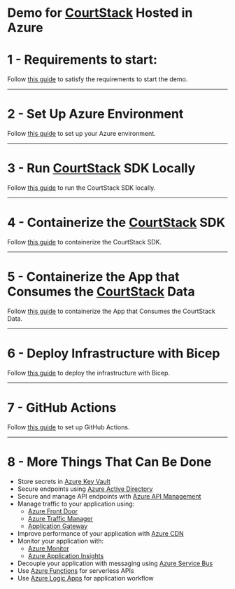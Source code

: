 # Demo for [CourtStack](https://courtstack.org) Hosted in Azure
# 1 - Requirements to start:
Follow [this guide](ReadMeResources/Requirements.md) to satisfy the requirements to start the demo.

---
# 2 - Set Up Azure Environment
Follow [this guide](ReadMeResources/SetUpAzure.md) to set up your Azure environment.

---
# 3 - Run [CourtStack](https://courtstack.org) SDK Locally

Follow [this guide](ReadMeResources/RunSDK.md) to run the CourtStack SDK locally.

---
# 4 - Containerize the [CourtStack](https://courtstack.org) SDK
Follow [this guide](ReadMeResources/ContainerizeSDK.md) to containerize the CourtStack SDK.

---
# 5 - Containerize the App that Consumes the [CourtStack](https://courtstack.org) Data
Follow [this guide](ReadMeResources/ContainerizeApp.md) to containerize the App that Consumes the CourtStack Data.

---
# 6 - Deploy Infrastructure with Bicep
Follow [this guide](ReadMeResources/DeployBicep.md) to deploy the infrastructure with Bicep.

---
# 7 - GitHub Actions
Follow [this guide](ReadMeResources/GitHubActions.md) to set up GitHub Actions.

---
# 8 - More Things That Can Be Done
* Store secrets in [Azure Key Vault](https://learn.microsoft.com/en-us/azure/key-vault/general/basic-concepts)
* Secure endpoints using [Azure Active Directory](https://docs.microsoft.com/en-us/azure/active-directory)
* Secure and manage API endpoints with [Azure API Management](https://docs.microsoft.com/en-us/azure/api-management)
* Manage traffic to your application using:
  * [Azure Front Door](https://docs.microsoft.com/en-us/azure/frontdoor/front-door-overview)
  * [Azure Traffic Manager](https://docs.microsoft.com/en-us/azure/traffic-manager/traffic-manager-overview)
  * [Application Gateway](https://docs.microsoft.com/en-us/azure/application-gateway/overview)
* Improve performance of your application with [Azure CDN](https://docs.microsoft.com/en-us/azure/cdn/cdn-overview)
* Monitor your application with:
  * [Azure Monitor](https://docs.microsoft.com/en-us/azure/azure-monitor/overview)
  * [Azure Application Insights](https://docs.microsoft.com/en-us/azure/azure-monitor/app/app-insights-overview)
* Decouple your application with messaging using [Azure Service Bus](https://docs.microsoft.com/en-us/azure/service-bus-messaging/service-bus-messaging-overview)
* Use [Azure Functions](https://docs.microsoft.com/en-us/azure/azure-functions/functions-overview) for serverless APIs
* Use [Azure Logic Apps](https://docs.microsoft.com/en-us/azure/logic-apps/logic-apps-overview) for application workflow

